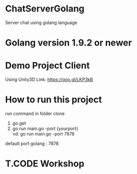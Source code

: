 # ChatServerGolang
Server chat using golang language

# Golang version 1.9.2 or newer

# Demo Project Client 
Using Unity3D 
Link: https://goo.gl/LKP3kB

# How to run this project

run command in folder clone
1. go get
2. go run main.go -port {yourport}  
vd: go run main.go -port 7878

default port golang : 7878

# T.CODE Workshop
